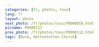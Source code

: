 ```yaml
---
categories: [fr, photos, tous]
lang: fr
layout: photo
next_photo: /fr/photos/tous/P0000059.html
picname: P0000113
prev_photo: /fr/photos/tous/P0000112.html
tags: [Bush, Hottentotten Church]
---
```

